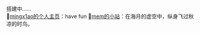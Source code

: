 搭建中……  
📜[mingx1ao的个人主页](https://mingx1ao.github.io/)：have fun
📜[mem的小站](https://mingx1ao.github.io/)：在海月的虚空中，纵身飞过秋凉的时鸟。